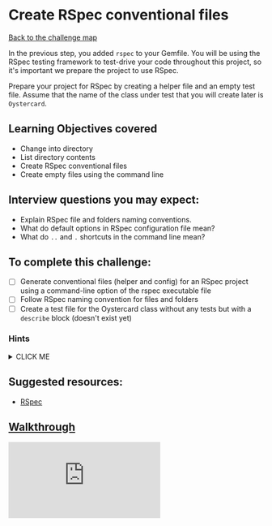# Create RSpec conventional files

[Back to the challenge map](README.md)

In the previous step, you added `rspec` to your Gemfile. You will be using the RSpec testing framework to test-drive your code throughout this project, so it's important we prepare the project to use RSpec.

Prepare your project for RSpec by creating a helper file and an empty test file. Assume that the name of the class under test that you will create later is `Oystercard`.

## Learning Objectives covered
- Change into directory
- List directory contents
- Create RSpec conventional files
- Create empty files using the command line

## Interview questions you may expect:
- Explain RSpec file and folders naming conventions.
- What do default options in RSpec configuration file mean?
- What do `..` and `.` shortcuts in the command line mean?

## To complete this challenge:
- [ ] Generate conventional files (helper and config) for an RSpec project using a command-line option of the rspec executable file
- [ ] Follow RSpec naming convention for files and folders
- [ ] Create a test file for the Oystercard class without any tests but with a `describe` block (doesn't exist yet)

### Hints
<details><summary>CLICK ME</summary>
  <ul>
    <li>Everything required in order to complete this challenge should be familiar to you from week one.  First generate the files required to run RSpec tests from your terminal, then set up an empty spec file, describing an Oystercard class.</li>
    <li>Check that everything is working by running 'rspec' from the command-line.  You should see a familiar error message.</li>
  </ul>
</details>

## Suggested resources:
- [RSpec](http://rspec.info/)

## [Walkthrough](walkthroughs/02_initialize_rspec.md)


![Tracking pixel](https://githubanalytics.herokuapp.com/course/oystercard/02_initialize_rspec.md)
